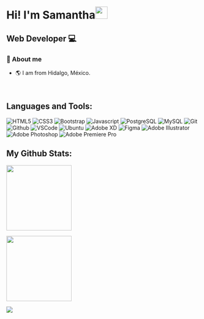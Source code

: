 <h1>Hi! I'm Samantha<img src="https://media2.giphy.com/media/YqFACC5oHsyy3l31k1/200w.webp" width="32px" height="32px"/></h1>

## Web Developer :computer:


### :scroll: About me
* :earth_americas: I am from Hidalgo, México.

<br/>


 ## Languages and Tools:
![HTML5](https://img.shields.io/badge/HTML5-E34F26?style=for-the-badge&logo=html5&logoColor=white)
![CSS3](https://img.shields.io/badge/CSS3-1572B6?style=for-the-badge&logo=css3&logoColor=white)
![Bootstrap](https://img.shields.io/badge/bootstrap-%23563D7C.svg?style=for-the-badge&logo=bootstrap&logoColor=white)
![Javascript](https://img.shields.io/badge/JavaScript-F7DF1E?style=for-the-badge&logo=javascript&logoColor=black)
![PostgreSQL](https://img.shields.io/badge/PostgreSQL-316192?style=for-the-badge&logo=postgresql&logoColor=white)
![MySQL](https://img.shields.io/badge/MySQL-005C84?style=for-the-badge&logo=mysql&logoColor=white)
![Git](https://img.shields.io/badge/Git-F05032?style=for-the-badge&logo=git&logoColor=white)
![Github](https://img.shields.io/badge/GitHub-100000?style=for-the-badge&logo=github&logoColor=white)
![VSCode](https://img.shields.io/badge/Visual_Studio_Code-0078D4?style=for-the-badge&logo=visual%20studio%20code&logoColor=white)
![Ubuntu](https://img.shields.io/badge/Ubuntu-E95420?style=for-the-badge&logo=ubuntu&logoColor=white)
![Adobe XD](https://img.shields.io/badge/Adobe%20XD-470137?style=for-the-badge&logo=Adobe%20XD&logoColor=#FF61F6)
![Figma](https://img.shields.io/badge/figma-%23F24E1E.svg?style=for-the-badge&logo=figma&logoColor=white)
![Adobe Illustrator](https://img.shields.io/badge/adobe%20illustrator-%23FF9A00.svg?style=for-the-badge&logo=adobe%20illustrator&logoColor=white)
![Adobe Photoshop](https://img.shields.io/badge/adobe%20photoshop-%2331A8FF.svg?style=for-the-badge&logo=adobe%20photoshop&logoColor=white)
![Adobe Premiere Pro](https://img.shields.io/badge/Adobe%20Premiere%20Pro-9999FF.svg?style=for-the-badge&logo=Adobe%20Premiere%20Pro&logoColor=white)

## My Github Stats:

 <p align="left" >
 <a href="#"><img alt="" height="170px"src="https://github-readme-stats.vercel.app/api/top-langs/?username=samujm&langs_count=8&count_private=true&layout=compact&theme=react&hide_border=false&bg_color=0D1117" /></a>
 </p>
 <p align="left" >
 <a href="#"><img  alt="" height="170px" src="https://github-readme-streak-stats.herokuapp.com/?user=samujm&theme=black-ice&hide_border=true&stroke=0000&background=0D1117" /> </a>

 
![](https://komarev.com/ghpvc/?username=samujm&color=blue)<br>

